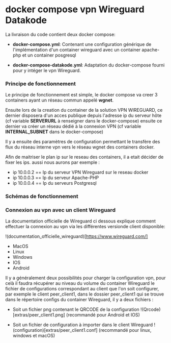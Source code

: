 # docker compose vpn Wireguard Datakode

La livraison du code contient deux docker compose: 

- **docker-compose.yml**: Contenant une configuration générique de l'implémentation d'un container wireguard avec un container apache-php et un container posgresql

- **docker-compose-datakode.yml**: Adaptation du docker-compose fourni pour y intéger le vpn Wireguard.
 
### Principe de fonctionnement ###

Le principe de fonctionnement est simple, le docker compose va creer 3 containers ayant un réseau commun appelé **wgnet**.

Ensuite lors de la creation du container de la solution VPN WIREGUARD, ce dernier disposera d'un acces publique depuis l'adresse ip du serveur hôte (cf variable **SERVERURL** à renseigner dans le docker-compose) ensuite ce dernier va créer un réseau dédié à la connexion VPN (cf variable **INTERNAL_SUBNET** dans le docker-compose)

Il y a ensuite des paramètres de configuration permettant le transfère des flux du réseau interne vpn vers le réseau wgnet des containers docker.

Afin de maitriser le plan ip sur le reseau des containers, il a etait décider de fixer les ips. aussi nous aurons par exemple :

- ip 10.0.0.2 == Ip du serveur VPN Wireguard sur le reseau docker
- ip 10.0.0.3 == Ip du serveur Apache-PHP
- ip 10.0.0.4 == Ip du serveurs Postgresql

### Schémas de fonctionnement ###



### Connexion au vpn avec un client Wireguard ###

La documentation officielle de Wireguard ci dessous explique comment effectuer la connexion au vpn via les différentes versionde client disponible:

!(documentation_officielle_wireguard)[https://www.wireguard.com/]

- MacOS
- Linux
- Windows
- IOS
- Android

Il y a généralement deux possibilités pour charger la configuration vpn, pour celà il faudra récupérer au niveau du volume du container Wireguard le fichier de configurations correspondant au client que l'on soit configurer, par exemple le client peer_client1, dans le dossier peer_client1 qui se trouve dans le répertoire configs du container Wireguard, il y a deux fichiers :

- Soit un fichier png contenant le QRCODE de la configuration !(Qrcode)[extras/peer_client1.png] (recommandé pour Android et IOS)

- Soit un fichier de configuration à importer dans le client Wireguard !(configuration)[extras/peer_client1.conf] (recommandé pour linux, windows et macOS)
